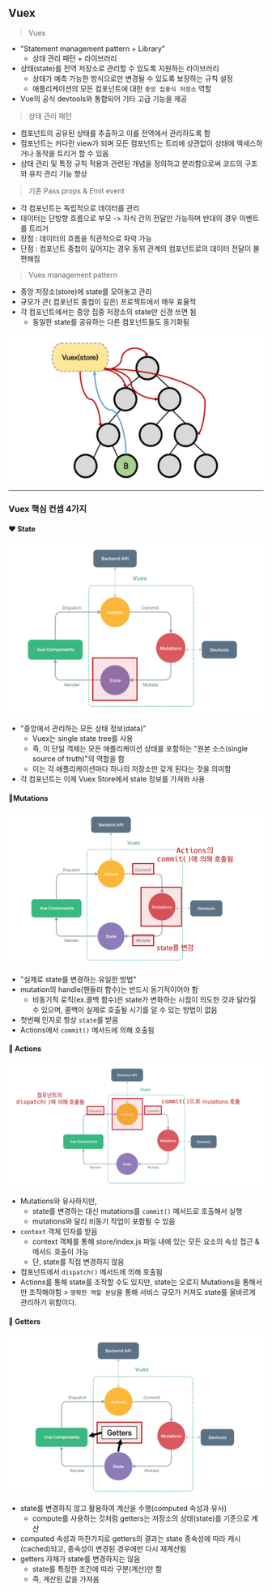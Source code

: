 ## Vuex

> Vuex

- "Statement management pattern + Library"
  - 상태 관리 패턴 + 라이브러리
- 상태(state)를 전역 저장소로 관리할 수 있도록 지원하는 라이브러리
  - 상태가 예측 가능한 방식으로만 변경될 수 있도록 보장하는 규칙 설정
  - 애플리케이션의 모든 컴포넌트에 대한 `중앙 집중식 저장소` 역할
- Vue의 공식 devtools와 통합되어 기타 고급 기능을 제공



> 상태 관리 패턴

- 컴포넌트의 공유된 상태를 추출하고 이를 전역에서 관리하도록 함
- 컴포넌트는 커다란 view가 되며 모든 컴포넌트는 트리에 상관없이 상태에 액세스하거나 동작을 트리거 할 수 있음
- 상태 관리 및 특정 규칙 적용과 관련된 개념을 정의하고 분리함으로써 코드의 구조와 유지 관리 기능 향상



> 기존 Pass props & Emit event

- 각 컴포넌트는 독립적으로 데이터를 관리
- 데이터는 단방향 흐름으로 부모 -> 자식 간의 전달만 가능하며 반대의 경우 이벤트를 트리거
- 장점 : 데이터의 흐름을 직관적으로 파악 가능
- 단점 : 컴포넌트 중첩이 깊어지는 경우 동위 관계의 컴포넌트로의 데이터 전달이 불편해짐



> Vuex management pattern

- 중앙 저장소(store)에 state를 모아놓고 관리
- 규모가 큰( 컴포넌트 중첩이 깊은) 프로젝트에서 매우 효율적
- 각 컴포넌트에서는 중앙 집중 저장소의 state만 신경 쓰면 됨
  - 동일한 state를 공유하는 다른 컴포넌트들도 동기화됨

![image-20220512200234971](Vuex.assets/image-20220512200234971.png)



----



### Vuex 핵심 컨셉 4가지

#### ❤️ State

![image-20220512200328714](Vuex.assets/image-20220512200328714.png)

- "중앙에서 관리하는 모든 상태 정보(data)"
  - Vuex는 single state tree를 사용
  - 즉, 이 단일 객체는 모든 애플리케이션 상태를 포함하는 "원본 소스(single source of truth)"의 역할을 함
  - 이는 각 애플리케이션마다 하나의 저장소만 갖게 된다는 것을 의미함
- 각 컴포넌트는 이제 Vuex Store에서 state 정보를 가져와 사용



#### 💛Mutations

![image-20220512200844786](Vuex.assets/image-20220512200844786.png)

- "실제로 state를 변경하는 유일한 방법"
- mutation의 handle(핸들러 함수)는 반드시 동기적이어야 함
  - 비동기적 로직(ex.콜백 함수)은 state가 변화하는 시점이 의도한 것과 달라질 수 있으며, 콜백이 실제로 호출될 시기를 알 수 있는 방법이 없음
- 첫번째 인자로 항상 `state`를 받음
- Actions에서 `commit()` 메서드에 의해 호출됨



#### 💚 Actions

![image-20220512201514999](Vuex.assets/image-20220512201514999.png)

- Mutations와 유사하지만,
  - state를 변경하는 대신 mutations를 `commit()` 메서드로 호출해서 실행
  - mutations와 달리 비동기 작업이 포함될 수 있음
- `context` 객체 인자를 받음
  - context 객체를 통해 store/index.js 파일 내에 있는 모든 요소의 속성 접근 & 메서드 호출이 가능
  - 단, state를 직접 변경하지 않음
- 컴포넌트에서 `dispatch()` 메서드에 의해 호출됨
- Actions를 통해 state를 조작할 수도 있지만, state는 오로지 Mutations을 통해서만 조작해야함 > `명확한 역할 분담`을 통해 서비스 규모가 커져도 state를 올바르게 관리하기 위함이다.



#### 💙 Getters

![image-20220512201613604](Vuex.assets/image-20220512201613604.png)

- state를 변경하지 않고 활용하여 계산을 수행(computed 속성과 유사)
  - compute를 사용하는 것처럼 getters는 저장소의 상태(state)를 기준으로 계산
- computed 속성과 마찬가지로 getters의 결과는 state 종속성에 따라 캐시(cached)되고, 종속성이 변경된 경우에만 다시 재계산됨
- getters 자체가 state를 변경하지는 않음
  - state를 특정한 조건에 따라 구분(계산)만 함
  - 즉, 계산된 값을 가져옴
